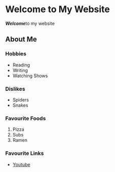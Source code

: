 # Welcome to My Website
***Welcome***to my website


## About Me


### Hobbies
- Reading
- Writing
- Watching Shows

### Dislikes
- Spiders
- Snakes

### Favourite Foods
1. Pizza
2. Subs
3. Ramen

### Favourite Links

- [Youtube](https://www.youtube.com)
